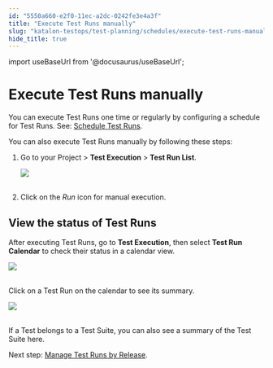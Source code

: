 ```yaml
---
id: "5550a660-e2f0-11ec-a2dc-0242fe3e4a3f"
title: "Execute Test Runs manually"
slug: "katalon-testops/test-planning/schedules/execute-test-runs-manually"
hide_title: true
---
```

import useBaseUrl from '@docusaurus/useBaseUrl';


# <a id="id" class="anchor_top_offset"/><a id="ariaid-title1" class="anchor_top_offset"/>Execute Test Runs manually

<p xmlns="http://www.w3.org/1999/xhtml" className="p">You can execute Test Runs one time or regularly by configuring a   schedule for Test Runs. See: <a className="xref" href="/docs/katalon-testops/test-planning/schedules/schedule-test-runs">Schedule     Test Runs</a>.</p> 
<p xmlns="http://www.w3.org/1999/xhtml" className="p">You can also execute Test Runs manually by following these   steps:</p> 
<ol xmlns="http://www.w3.org/1999/xhtml" className="ol"><li className="li">     <p className="p">Go to your Project &gt; <strong className="ph b">Test Execution</strong> &gt;       <strong className="ph b">Test Run List</strong>.</p>     <p className="p">       <img className="image" src={useBaseUrl("https://github.com/katalon-studio/docs-images/raw/master/katalon-analytics/docs/testops-revamp-june-execute-test-runs-by-trigger/test-run-manual-mode-button.png")} /><br /><br />     </p>   </li><li className="li">     <p className="p">Click on the <em className="ph i">Run</em> icon for manual execution.</p>   </li></ol> 
    

## <a id="id_1" class="anchor_top_offset"/>View the status of Test Runs

    
      
<p xmlns="http://www.w3.org/1999/xhtml" className="p">After executing Test Runs, go to <strong className="ph b">Test     Execution</strong>, then select <strong className="ph b">Test Run Calendar</strong>   to check their status in a calendar view.</p> 
      
<p xmlns="http://www.w3.org/1999/xhtml" className="p">   <img className="image" src={useBaseUrl("https://github.com/katalon-studio/docs-images/raw/master/katalon-analytics/docs/testops-revamp-june-schedule-test-runs/test-runs-page-after-scheduling-test-run.png")} /><br /><br /> </p> 
      
<p xmlns="http://www.w3.org/1999/xhtml" className="p">Click on a Test Run on the calendar to see its summary.</p> 
      
<p xmlns="http://www.w3.org/1999/xhtml" className="p">   <img className="image" src={useBaseUrl("https://github.com/katalon-studio/docs-images/raw/master/katalon-analytics/docs/testops-revamp-june-schedule-test-runs/detail-of-test-run-after-clicking-it-on-calendar.png")} /><br /><br /> </p> 
      
<p xmlns="http://www.w3.org/1999/xhtml" className="p">If a Test belongs to a Test Suite, you can also see a summary of   the Test Suite here.</p> 
      
<p xmlns="http://www.w3.org/1999/xhtml" className="p">Next step: <a className="xref" href="/docs/katalon-testops/test-planning/releases">Manage     Test Runs by Release</a>.</p> 
    
  
